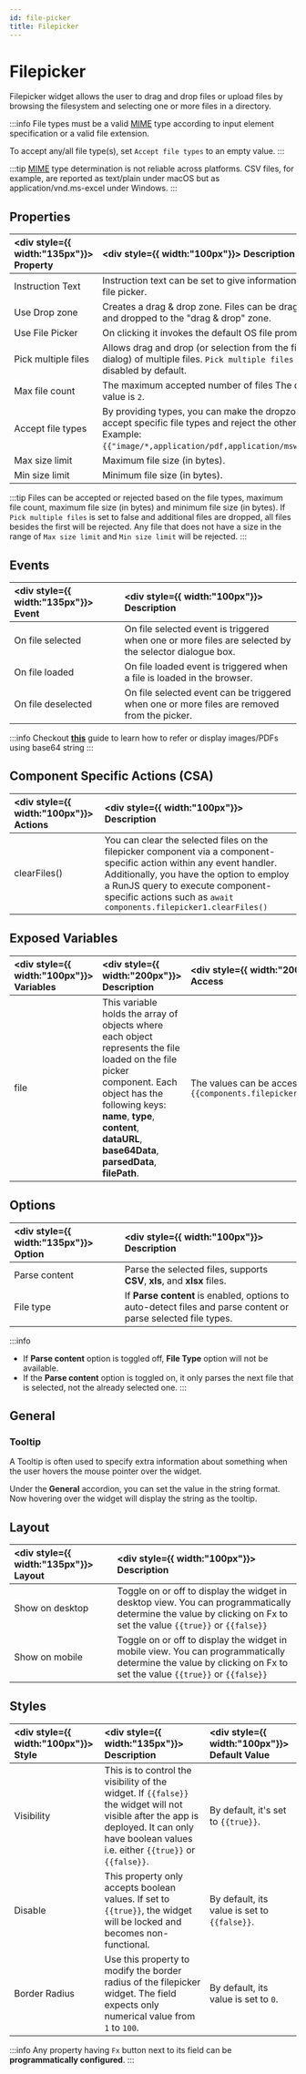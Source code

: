 ```yaml
---
id: file-picker
title: Filepicker
---
```

# Filepicker

Filepicker widget allows the user to drag and drop files or upload files by browsing the filesystem and selecting one or more files in a directory.

:::info
 File types must be a valid [MIME](https://developer.mozilla.org/en-US/docs/Web/HTTP/Basics_of_HTTP/MIME_types/Common_types) type according to input element specification or a valid file extension.

 To accept any/all file type(s), set `Accept file types` to an empty value.
:::

:::tip
[MIME](https://developer.mozilla.org/en-US/docs/Web/HTTP/Basics_of_HTTP/MIME_types/Common_types) type determination is not reliable across platforms. CSV files, for example, are reported as text/plain under macOS but as application/vnd.ms-excel under Windows.
:::

<div style={{paddingTop:'24px', paddingBottom:'24px'}}>

## Properties

| <div style={{ width:"135px"}}> Property </div> | <div style={{ width:"100px"}}> Description </div> |
|:----------- |:----------- |
| Instruction Text | Instruction text can be set to give information on the file picker. |
| Use Drop zone | Creates a drag & drop zone. Files can be dragged and dropped to the "drag & drop" zone. |
| Use File Picker | On clicking it invokes the default OS file prompt. |
| Pick multiple files | Allows drag and drop (or selection from the file dialog) of multiple files. `Pick multiple files` is disabled by default. |
| Max file count | The maximum accepted number of files The default value is `2`. |
| Accept file types | By providing types, you can make the dropzone accept specific file types and reject the others. Example: `{{"image/*,application/pdf,application/msword"}}`. |
| Max size limit | Maximum file size (in bytes). |
| Min size limit | Minimum file size (in bytes). |

:::tip
Files can be accepted or rejected based on the file types, maximum file count, maximum file size (in bytes) and minimum file size (in bytes).
If `Pick multiple files` is set to false and additional files are dropped, all files besides the first will be rejected. 
Any file that does not have a size in the range of `Max size limit` and `Min size limit` will be rejected.
:::

</div>

<div style={{paddingTop:'24px', paddingBottom:'24px'}}>

## Events

| <div style={{ width:"135px"}}> Event </div> | <div style={{ width:"100px"}}> Description </div> |
|:----------- |:----------- |
| On file selected | On file selected event is triggered when one or more files are selected by the selector dialogue box. |
| On file loaded | On file loaded event is triggered when a file is loaded in the browser. |
| On file deselected | On file selected event can be triggered when one or more files are removed from the picker. |

:::info
Checkout **[this](/docs/how-to/loading-image-pdf-from-db)** guide to learn how to refer or display images/PDFs using base64 string
:::

</div>

<div style={{paddingTop:'24px', paddingBottom:'24px'}}>

## Component Specific Actions (CSA)

| <div style={{ width:"100px"}}> Actions </div> | <div style={{ width:"100px"}}> Description </div> |
|:-------- |:----------- |
| clearFiles() | You can clear the selected files on the filepicker component via a component-specific action within any event handler. Additionally, you have the option to employ a RunJS query to execute component-specific actions such as `await components.filepicker1.clearFiles()` |

</div>

<div style={{paddingTop:'24px', paddingBottom:'24px'}}>

## Exposed Variables

| <div style={{ width:"100px"}}> Variables </div> | <div style={{ width:"200px"}}> Description </div> | <div style={{ width:"200px"}}> How To Access </div> |
|:----------- |:----------- |:-------- |
| file | This variable holds the array of objects where each object represents the file loaded on the file picker component. Each object has the following keys: **name**, **type**, **content**, **dataURL**, **base64Data**, **parsedData**, **filePath**. | The values can be accesed using `{{components.filepicker1.file[0].base64Data}}`|

</div>

<div style={{paddingTop:'24px', paddingBottom:'24px'}}>

## Options

| <div style={{ width:"135px"}}> Option </div> | <div style={{ width:"100px"}}> Description </div> |
|:----------- |:----------- |
| Parse content | Parse the selected files, supports **CSV**, **xls**, and **xlsx** files. |
| File type | If **Parse content** is enabled, options to auto-detect files and parse content or parse selected file types. |

:::info
- If **Parse content** option is toggled off, **File Type** option will not be available.
- If the **Parse content** option is toggled on, it only parses the next file that is selected, not the already selected one.
:::

</div>

<div style={{paddingTop:'24px', paddingBottom:'24px'}}>

## General
### Tooltip

A Tooltip is often used to specify extra information about something when the user hovers the mouse pointer over the widget.

Under the <b>General</b> accordion, you can set the value in the string format. Now hovering over the widget will display the string as the tooltip.

</div>

<div style={{paddingTop:'24px', paddingBottom:'24px'}}>

## Layout

| <div style={{ width:"135px"}}> Layout </div> | <div style={{ width:"100px"}}> Description </div> |
|:----------- |:----------- |
| Show on desktop | Toggle on or off to display the widget in desktop view. You can programmatically determine the value by clicking on Fx to set the value `{{true}}` or `{{false}}` |
| Show on mobile | Toggle on or off to display the widget in mobile view. You can programmatically determine the value by clicking on Fx to set the value `{{true}}` or `{{false}}` |

</div>

<div style={{paddingTop:'24px', paddingBottom:'24px'}}>

## Styles

| <div style={{ width:"100px"}}> Style </div> | <div style={{ width:"135px"}}> Description </div> | <div style={{ width:"100px"}}> Default Value </div> |
|:----------- |:----------- |:----------- |
| Visibility | This is to control the visibility of the widget. If `{{false}}` the widget will not visible after the app is deployed. It can only have boolean values i.e. either `{{true}}` or `{{false}}`. | By default, it's set to `{{true}}`.  |
| Disable | This property only accepts boolean values. If set to `{{true}}`, the widget will be locked and becomes non-functional. | By default, its value is set to `{{false}}`. |
| Border Radius | Use this property to modify the border radius of the filepicker widget. The field expects only numerical value from `1` to `100`. | By default, its value is set to `0`. |

:::info
Any property having `Fx` button next to its field can be **programmatically configured**.
:::

</div>
